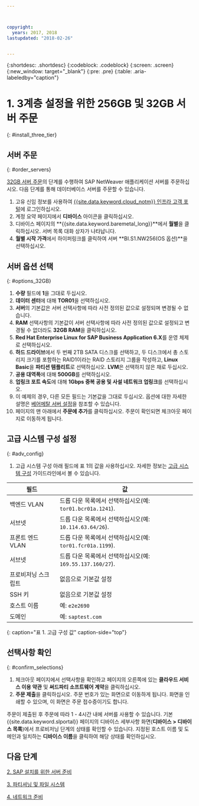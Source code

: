 ```yaml
---



copyright:
  years: 2017, 2018
lastupdated: "2018-02-26"


---
```


{:shortdesc: .shortdesc}
{:codeblock: .codeblock}
{:screen: .screen}
{:new_window: target="_blank"}
{:pre: .pre}
{:table: .aria-labeledby="caption"}

# 1. 3계층 설정을 위한 256GB 및 32GB 서버 주문
{: #install_three_tier}

## 서버 주문
{: #order_servers}

[32GB 서버 주문](/docs/infrastructure/sap-netweaver-rhel-qrg/rhel-set-up-infrastructure-32GB.html#order_32GB)의 단계를 수행하여 SAP NetWeaver 애플리케이션 서버를 주문하십시오. 다음 단계를 통해 데이터베이스 서버를 주문할 수 있습니다.

1. 고유 신임 정보를 사용하여 [{{site.data.keyword.cloud_notm}} 인프라 고객 포털](https://control.softlayer.com)에 로그인하십시오.
2. 계정 요약 페이지에서 **디바이스** 아이콘을 클릭하십시오.
3. 디바이스 페이지의 **{{site.data.keyword.baremetal_long}}**에서 **월별**을 클릭하십시오. 서버 목록 대화 상자가 나타납니다.
4. **월별 시작 가격**에서 하이퍼링크를 클릭하여 서버 **BI.S1.NW256(OS 옵션)**을 선택하십시오.

## 서버 옵션 선택
{: #options_32GB}

1. **수량** 필드에 **1**을 그대로 두십시오.
2. **데이터 센터**에 대해 **TOR01**을 선택하십시오.
3. **서버**의 기본값은 서버 선택사항에 따라 사전 정의된 값으로 설정되며 변경될 수 없습니다.
4. **RAM** 선택사항의 기본값이 서버 선택사항에 따라 사전 정의된 값으로 설정되고 변경될 수 없더라도 **32GB RAM**을 클릭하십시오.
5. **Red Hat Enterprise Linux for SAP Business Application 6.X**를 운영 체제로 선택하십시오.
6. **하드 드라이브**에서 두 번째 2TB SATA 디스크를 선택하고, 두 디스크에서 총 스토리지 크기를 포함하는 RAID1이라는 RAID 스토리지 그룹을 작성하고, **Linux Basic**을 **파티션 템플리트**로 선택하십시오. **LVM**은 선택하지 않은 채로 두십시오.
7. **공용 대역폭**에 대해 **500GB**를 선택하십시오.
8. **업링크 포트 속도**에 대해 **1Gbps 중복 공용 및 사설 네트워크 업링크**를 선택하십시오.
9. 이 예제의 경우, 다른 모든 필드는 기본값을 그대로 두십시오. 옵션에 대한 자세한 설명은 [베어메탈 서버 설정](https://console.bluemix.net/docs/bare-metal/configuring.html#setting-up-your-bare-metal-servers)을 참조할 수 있습니다.
10.	페이지의 맨 아래에서 **주문에 추가**를 클릭하십시오. 주문이 확인되면 체크아웃 페이지로 이동하게 됩니다.

## 고급 시스템 구성 설정
{: #adv_config}

1. 고급 시스템 구성 아래 필드에 표 1의 값을 사용하십시오. 자세한 정보는 [고급 시스템 구성](https://console.bluemix.net/docs/bare-metal/configuring.html#advanced-system-configuration) 가이드라인에서 볼 수 있습니다.

|              필드                |      값                                                              |
| -------------------------------- | -------------------------------------------------------------------- |
|백엔드 VLAN                       | 드롭 다운 목록에서 선택하십시오(예: `tor01.bcr01a.1241`).            |
|서브넷                            | 드롭 다운 목록에서 선택하십시오(예: `10.114.63.64/26`).              |
|프론트 엔드 VLAN                  | 드롭 다운 목록에서 선택하십시오(예: `tor01.fcr01a.1199`).            |
|서브넷                            | 드롭 다운 목록에서 선택하십시오(예: `169.55.137.160/27`).            |
|프로비저닝 스크립트               | 없음으로 기본값 설정                                                 |
|SSH 키                            | 없음으로 기본값 설정                                                 |
|호스트 이름                       | 예: `e2e2690`                                                        |
|도메인                            | 예: `saptest.com`                                                    |
{: caption="표 1. 고급 구성 값" caption-side="top"}  

## 선택사항 확인
{: #confirm_selections}

1. 체크아웃 페이지에서 선택사항을 확인하고 페이지의 오른쪽에 있는 **클라우드 서비스 이용 약관** 및 **써드파티 소프트웨어 계약**을 클릭하십시오.
2. **주문 제출**을 클릭하십시오. 주문 번호가 있는 화면으로 이동하게 됩니다. 화면을 인쇄할 수 있으며, 이 화면은 주문 접수증이기도 합니다.

주문이 제출된 후 주문에 따라 1 - 4시간 내에 서버를 사용할 수 있습니다. 기본 {{site.data.keyword.slportal}} 페이지의 디바이스 세부사항 화면(**디바이스 > 디바이스 목록**)에서 프로비저닝 단계의 상태를 확인할 수 있습니다. 지정된 호스트 이름 및 도메인과 일치하는 **디바이스 이름**을 클릭하여 해당 상태를 확인하십시오.

## 다음 단계

  [2. SAP 설치를 위한 서버 준비](/docs/infrastructure/sap-netweaver-rhel-qrg/rhel-prepare-server-256GB.html)
  
  [3. 파티셔닝 및 파일 시스템](/docs/infrastructure/sap-netweaver-rhel-qrg/rhel-partition-256GB.html)
  
  [4. 네트워크 준비](/docs/infrastructure/sap-netweaver-rhel-qrg/rhel-prepare-network.html#network)

